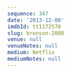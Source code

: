```yaml
---
sequence: 347
date: '2013-12-08'
imdbId: tt1172570
slug: bronson-2008
venue: null
venueNotes: null
medium: Netflix
mediumNotes: null
---
```


